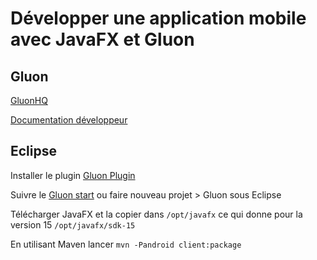 # Développer une application mobile avec JavaFX et Gluon

## Gluon

[GluonHQ](https://gluonhq.com/)

[Documentation développeur](https://docs.gluonhq.com/charm/6.0.5/)

## Eclipse

Installer le plugin [Gluon Plugin](https://marketplace.eclipse.org/content/gluon-plugin)

Suivre le [Gluon start](https://start.gluon.io/) ou faire nouveau projet > Gluon sous Eclipse

Télécharger JavaFX et la copier dans `/opt/javafx` ce qui donne pour la version 15 `/opt/javafx/sdk-15`

En utilisant Maven lancer `mvn -Pandroid client:package`


